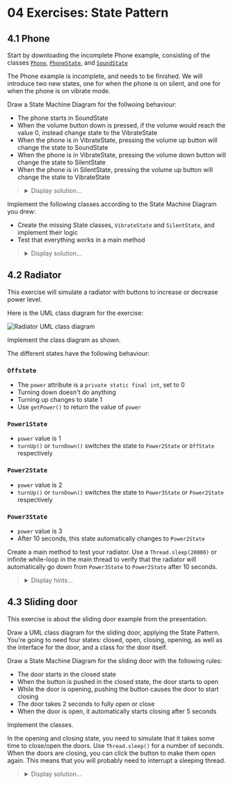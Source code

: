 # 04 Exercises: State Pattern

## 4.1 Phone

Start by downloading the incomplete Phone example, consisting of the classes [`Phone`](https://github.com/MichaelViuff/SDJ2/blob/main/04%20State%20Pattern/Examples/Phone.java), [`PhoneState`](https://github.com/MichaelViuff/SDJ2/blob/main/04%20State%20Pattern/Examples/PhoneState.java), and [`SoundState`](https://github.com/MichaelViuff/SDJ2/blob/main/04%20State%20Pattern/Examples/SoundState.java)

The Phone example is incomplete, and needs to be finished.
We will introduce two new states, one for when the phone is on silent, and one for when the phone is on vibrate mode.

Draw a State Machine Diagram for the follwoing behaviour:
 - The phone starts in SoundState
 - When the volume button down is pressed, if the volume would reach the value 0, instead change state to the VibrateState
 - When the phone is in VibrateState, pressing the volume up button will change the state to SoundState
 - When the phone is in VibrateState, pressing the volume down button will change the state to SilentState
 - When the phone is in SilentState, pressing the volume up button will change the state to VibrateState

<blockquote>
<details>
<summary>Display solution...</summary>
 <img  src="https://github.com/MichaelViuff/SDJ2/blob/main/04%20State%20Pattern/Images/PhoneStatemachineDiagram.png" />
</details>
</blockquote>

Implement the following classes according to the State Machine Diagram you drew:
 - Create the missing State classes, `VibrateState` and `SilentState`, and implement their logic
 - Test that everything works in a main method

<blockquote>
<details>
<summary>Display solution...</summary>

```java
public class VibrateState implements PhoneState
{
    @Override
    public void onReceiveMessage(String message, Phone phone)
    {
        phone.vibrate();
        System.out.println(message);
    }

    @Override
    public void onReceiveCall(Phone phone)
    {
        phone.vibrate();
    }

    @Override
    public void onVolumeButtonUp(Phone phone)
    {
        phone.changeToSoundState();
    }

    @Override
    public void onVolumeButtonDown(Phone phone)
    {
        phone.changeToSilentState();
    }
}
```

```java
public class SilentState implements PhoneState
{
    @Override
    public void onReceiveMessage(String message, Phone phone)
    {
        System.out.println(message);
    }

    @Override
    public void onReceiveCall(Phone phone)
    {
        //Do nothing
    }

    @Override
    public void onVolumeButtonUp(Phone phone)
    {
        phone.changeToVibrateState();
    }

    @Override
    public void onVolumeButtonDown(Phone phone)
    {
        //Do nothing
    }
}
```

```java
public class Main
{
    public static void main(String[] args)
    {
        Phone phone = new Phone();
        phone.receiveMessage("This message was delivered while phone should be in Sound State");
        for (int i = 0; i <= 100; i++)
        {
            phone.volumeDownButton();
        }
        phone.receiveMessage("This message was delivered while phone should be in Silent State");
        phone.volumeUpButton();
        phone.receiveMessage("This message was delivered while phone should be in Vibrate State");
    }
}
```
</details>
</blockquote>

## 4.2 Radiator

This exercise will simulate a radiator with buttons to increase or decrease power level.

Here is the UML class diagram for the exercise:

![Radiator UML class diagram](https://github.com/MichaelViuff/SDJ2/blob/main/04%20State%20Pattern/Images/RadiatorUML.png)

Implement the class diagram as shown.

The different states have the following behaviour:

### `Offstate`
 - The `power` attribute is a `private static final int`, set to 0
 - Turning down doesn't do anything
 - Turning up changes to state 1
 - Use `getPower()` to return the value of `power`

### `Power1State`
 - `power` value is 1
 - `turnUp()` or `turnDown()` switches the state to `Power2State` or `OffState` respectively

### `Power2State`
 - `power` value is 2
 - `turnUp()` or `turnDown()` switches the state to `Power3State` or `Power2State` respectively

### `Power3State`
 - `power` value is 3
 - After 10 seconds, this state automatically changes to `Power2State`

Create a main method to test your radiator. Use a `Thread.sleep(20000)` or infinite while-loop in the main thread to verify that the radiator will automatically go down from `Power3State` to `Power2State` after 10 seconds.

<blockquote>
<details>
<summary>Display hints...</summary>
<p>
Let the states create new instances every time they change, instead of storing and reusing states in the <code>Radiator</code>.

In the <code>Power3State</code> constructor, you must start a new thread, which will sleep 10 seconds, and then switch down to <code>Power2State</code>. 
 
This can be done with an anonymous inner class inside <code>Power3State</code> to handle the thread. 
You should make the thread a daemon thread, before calling the <code>start()</code> method (using <code>thread.setDaemon(true)</code>). This will make sure the thread is terminated, if the program is shut down.

In the <code>turnDown()</code> method of <code>Power3State</code>, you must interrupt the thread that was started from the constructor to prevent it from automatically switching state later. Otherwise, you will run into the scenario where you turn the power down, and then the sleeping thread will later wake up and change the power again.
</p>
<details>
<summary>Display solution...</summary>

```java
public class Radiator
{
  private RadiatorState currentState;

  public Radiator()
  {
    currentState = new OffState();
  }

  public void turnUp()
  {
    currentState.turnUp(this);
  }

  public void turnDown()
  {
    currentState.turnDown(this);
  }

  public int getPower()
  {
    return currentState.getPower();
  }

  void setPowerState(RadiatorState newState)
  {
    currentState = newState;
  }
}

public interface RadiatorState
{
  void turnUp(Radiator radiator);
  void turnDown(Radiator radiator);
  int getPower();
}
```

```java
public class OffState implements RadiatorState
{
  private final static int POWER = 0;

  @Override public void turnUp(Radiator radiator)
  {
    radiator.setPowerState(new Power1State());
  }

  @Override public void turnDown(Radiator radiator)
  {
    //do nothing
  }

  @Override public int getPower()
  {
    return POWER;
  }
}
```

```java
public class Power1State implements RadiatorState
{
  private final static int POWER = 1;

  @Override public void turnUp(Radiator radiator)
  {
    radiator.setPowerState(new Power2State());
  }

  @Override public void turnDown(Radiator radiator)
  {
    radiator.setPowerState(new OffState());
  }

  @Override public int getPower()
  {
    return POWER;
  }
}
```

```java
public class Power2State implements RadiatorState
{
  private final static int POWER = 2;

  @Override public void turnUp(Radiator radiator)
  {
    radiator.setPowerState(new Power3State(radiator));
  }

  @Override public void turnDown(Radiator radiator)
  {
    radiator.setPowerState(new Power1State());
  }

  @Override public int getPower()
  {
    return POWER;
  }
}
```

```java
public class Power3State implements RadiatorState
{
  private final static int POWER = 3;
  private Thread turnDownAfter10Thread;

  public Power3State(Radiator radiator)
  {
    turnDownAfter10Thread = new Thread(() -> turnDownAfter10(radiator));
    turnDownAfter10Thread.setDaemon(true);
    turnDownAfter10Thread.start();
  }

  private void turnDownAfter10(Radiator radiator)
  {
    try
    {
      Thread.sleep(1000);
      radiator.setPowerState(new Power2State());
    }
    catch (InterruptedException e)
    {
      //This happens when the state is changed manually before the automatic trigger
    }
  }

  @Override public void turnUp(Radiator radiator)
  {
    //do nothing
  }

  @Override public void turnDown(Radiator radiator)
  {
    radiator.setPowerState(new Power2State());
    turnDownAfter10Thread.interrupt();
  }

  @Override public int getPower()
  {
    return POWER;
  }
}
```

```java
public class Main
{
  public static void main(String[] args) throws InterruptedException
  {
    Radiator radiator = new Radiator();
    System.out.println(radiator.getPower());
    radiator.turnUp();
    System.out.println(radiator.getPower());
    radiator.turnUp();
    System.out.println(radiator.getPower());
    radiator.turnUp();
    System.out.println(radiator.getPower());
    radiator.turnDown();
    System.out.println(radiator.getPower());
    radiator.turnDown();
    System.out.println(radiator.getPower());
    radiator.turnDown();
    System.out.println(radiator.getPower());
    Thread.sleep(2000);
    System.out.println(radiator.getPower());
  }
}
```
</details>
</details>
</blockquote>

## 4.3 Sliding door

This exercise is about the sliding door example from the presentation.

Draw a UML class diagram for the sliding door, applying the State Pattern. You're going to need four states: closed, open, closing, opening, as well as the interface for the door, and a class for the door itself.

Draw a State Machine Diagram for the sliding door with the following rules:
 - The door starts in the closed state
 - When the button is pushed in the closed state, the door starts to open
 - While the door is opening, pushing the button causes the door to start closing
 - The door takes 2 seconds to fully open or close
 - When the door is open, it automatically starts closing after 5 seconds

Implement the classes.

In the opening and closing state, you need to simulate that it takes some time to close/open the doors. Use `Thread.sleep()` for a number of seconds.
When the doors are closing, you can click the button to make them open again. This means that you will probably need to interrupt a sleeping thread.

<blockquote>
<details>
<summary>Display solution...</summary>

```java
public class SlidingDoor
{
    private DoorState currentState;

    public SlidingDoor()
    {
        currentState = new ClosedState();
    }

    public void pressButton()
    {
        currentState.onButtonPressed(this);
    }

    public void changeToClosingState()
    {
        currentState = new ClosingState(this);
    }

    public void changeToOpeningState()
    {
        currentState = new OpeningState(this);
    }

    public void changeToOpenState()
    {
        currentState = new OpenState(this);
    }

    public void changeToClosedState()
    {
        currentState = new ClosedState();
    }
}
```

```java
public interface DoorState
{
    void onButtonPressed(SlidingDoor door);
}
```

```java
public class OpenState implements DoorState
{
    private final Thread closeDoorAfterSetTimeThread;

    public OpenState(SlidingDoor door)
    {
        closeDoorAfterSetTimeThread = new Thread(() -> closeDoorAfterSetTime(door));
        closeDoorAfterSetTimeThread.setDaemon(true);
        closeDoorAfterSetTimeThread.start();
        System.out.println("Door is open");
    }

    private void closeDoorAfterSetTime(SlidingDoor door)
    {
        try
        {
            Thread.sleep(5000);
            door.changeToClosingState();
        }
        catch (InterruptedException e)
        {
            //This happens when the state is changed manually before the automatic trigger
        }
    }

    @Override
    public void onButtonPressed(SlidingDoor door)
    {
        closeDoorAfterSetTimeThread.interrupt();
        door.changeToClosingState();
    }
}
```

```java
public class OpeningState implements DoorState
{
    private Thread openDoorAfterSetTimeThread;

    public OpeningState(SlidingDoor door)
    {
        openDoorAfterSetTimeThread = new Thread(() -> openDoorAfterSetTime(door));
        openDoorAfterSetTimeThread.setDaemon(true);
        openDoorAfterSetTimeThread.start();
        System.out.println("Door is opening");
    }

    private void openDoorAfterSetTime(SlidingDoor door)
    {
        try
        {
            Thread.sleep(2000);
            door.changeToOpenState();
        }
        catch (InterruptedException e)
        {
            //This happens when the state is changed manually before the automatic trigger
        }
    }

    @Override
    public void onButtonPressed(SlidingDoor door)
    {
        openDoorAfterSetTimeThread.interrupt();
        door.changeToClosingState();
    }
}
```

```java
public class ClosingState implements DoorState
{
    private Thread closeDoorAfterSetTimeThread;

    public ClosingState(SlidingDoor door)
    {
        closeDoorAfterSetTimeThread = new Thread(() -> closeDoorAfterSetTime(door));
        closeDoorAfterSetTimeThread.setDaemon(true);
        closeDoorAfterSetTimeThread.start();
        System.out.println("Door is closing");
    }

    private void closeDoorAfterSetTime(SlidingDoor door)
    {
        try
        {
            Thread.sleep(2000);
            door.changeToClosedState();
        }
        catch (InterruptedException e)
        {
            //This happens when the state is changed manually before the automatic trigger
        }
    }

    @Override
    public void onButtonPressed(SlidingDoor door)
    {
        closeDoorAfterSetTimeThread.interrupt();
        door.changeToOpeningState();
    }
}
```

```java
public class ClosedState implements DoorState
{
    public ClosedState()
    {
        System.out.println("Door is closed");
    }

    @Override
    public void onButtonPressed(SlidingDoor door)
    {
        door.changeToOpeningState();
    }
}
```

```java
public class Main
{
    public static void main(String[] args) throws InterruptedException
    {
        SlidingDoor door = new SlidingDoor();
        door.pressButton(); // Goes from closed to opening
        Thread.sleep(20000); //Wait while opening finishes, and after set delay goes back to closing and then to closed
        door.pressButton(); // Goes from closed to opening
        Thread.sleep(1000); // Doesn't wait for opening to finish
        door.pressButton(); // Interrupts the opening and goes to closing
        Thread.sleep(5000); //Wait while closing finishes
        door.pressButton(); // Goes from closed to opening
        Thread.sleep(3000); // Waits for opening to finish
        door.pressButton(); // Goes from open to closing
        Thread.sleep(1000); // Doesn't wait for closing to finish
        door.pressButton(); // Interrupts the closing and goes to opening
        Thread.sleep(20000); //Wait while opening finishes, and after set delay goes back to closing and then to closed
    }
}
```
</details>
</blockquote>
